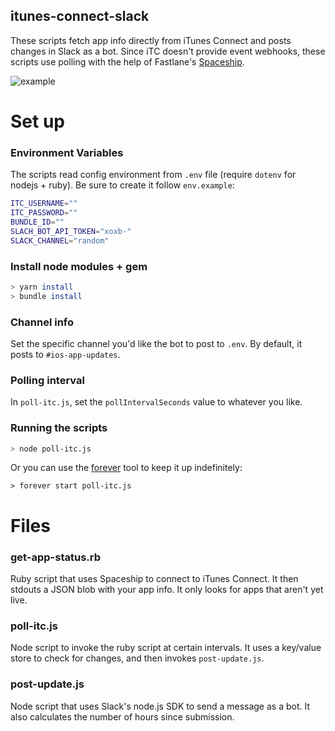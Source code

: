 itunes-connect-slack
--------------------

These scripts fetch app info directly from iTunes Connect and posts changes in Slack as a bot. Since iTC doesn't provide event webhooks, these scripts use polling with the help of Fastlane's [Spaceship](https://github.com/fastlane/fastlane/tree/master/spaceship).

![example](https://raw.githubusercontent.com/erikvillegas/itunes-connect-slack/master/example.png)

# Set up

### Environment Variables

The scripts read config environment from `.env` file (require `dotenv` for nodejs + ruby). Be sure to create it follow `env.example`:

```bash
ITC_USERNAME=""
ITC_PASSWORD=""
BUNDLE_ID=""
SLACH_BOT_API_TOKEN="xoxb-"
SLACK_CHANNEL="random"
```

### Install node modules + gem

```bash
> yarn install
> bundle install
```

### Channel info

Set the specific channel you'd like the bot to post to `.env`. By default, it posts to `#ios-app-updates`.

### Polling interval

In `poll-itc.js`, set the `pollIntervalSeconds` value to whatever you like.

### Running the scripts

```bash
> node poll-itc.js
```

Or you can use the [forever](https://github.com/foreverjs/forever) tool to keep it up indefinitely:

```base
> forever start poll-itc.js
```

# Files

### get-app-status.rb

Ruby script that uses Spaceship to connect to iTunes Connect. It then stdouts a JSON blob with your app info. It only looks for apps that aren't yet live.

### poll-itc.js

Node script to invoke the ruby script at certain intervals. It uses a key/value store to check for changes, and then invokes `post-update.js`.

### post-update.js

Node script that uses Slack's node.js SDK to send a message as a bot. It also calculates the number of hours since submission.